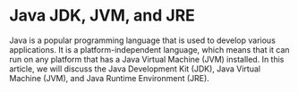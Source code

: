 # Java JDK, JVM, and JRE

Java is a popular programming language that is used to develop various applications. It is a platform-independent language, which means that it can run on any platform that has a Java Virtual Machine (JVM) installed. In this article, we will discuss the Java Development Kit (JDK), Java Virtual Machine (JVM), and Java Runtime Environment (JRE).